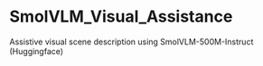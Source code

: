 # SmolVLM_Visual_Assistance
Assistive visual scene description using SmolVLM-500M-Instruct (Huggingface)
